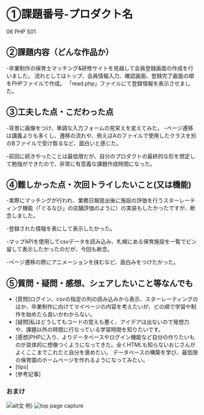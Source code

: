 # ①課題番号-プロダクト名
06 PHP S01

## ②課題内容（どんな作品か）
-卒業制作の保育士マッチング&研修サイトを見越して会員登録画面の作成を行いました。
流れとしてはトップ、会員情報入力、確認画面、登録完了画面の順をPHPファイルで作成。
「read.php」ファイルにて登録情報を表示させました。

## ③工夫した点・こだわった点
-背景に画像をつけ、単調な入力フォームの見栄えを変えてみた。
-ページ遷移は講義よりも多くし、遷移の流れや、例えばAのファイルで使用したクラスを別のBファイルで受け取るなど、面白いと感じた。

-前回に続きやったことは最低限だが、自分のプロダクトの最終的な形を想定して勉強ができたので、非常に有意義な課題作成時間になった。

## ④難しかった点・次回トライしたいこと(又は機能)
-実際にマッチングが行われ、業務日報提出後に施設の評価を行うスターレーティング機能（「ぐるなび」の店舗評価のように）の実装もしたかったですが、断念しました。

-登録された情報を表にして表示したかった。

-マップAPIを使用してcsvデータを読み込み、札幌にある保育施設を一覧でピン留して表示したかったのだが、今回も断念。

-ページ遷移の際にアニメーションを挟むなど、面白みをつけたかった。

## ⑤質問・疑問・感想、シェアしたいこと等なんでも
- [質問]ログイン、csvの指定の列の読み込みから表示、スターレーティングのほか、卒業制作に向けてマイページの内容を考えたいが、どの順で学習や制作を始めたら良いかわからない。
- [疑問]私はどうしてもコードの覚えも悪く、アイデアは出ないので発想力や、課題以外の時間に行なっている学習時間を知りたいです。
- [感想]PHPに入り、よりデータベースやログイン機能など自分の作りたいものが具体的に想像つくようになってきた。全くHTMLも知らないおじさんがよくここまでこれたと自分を褒めたい。
データベースの構築を学び、最低限の保育園のホームページを作れるようになってみたい。
- [tips]
- [参考記事]


### おまけ

![alt文](画像URL)
例)
![top page capture](./src/capture1.png)
​
